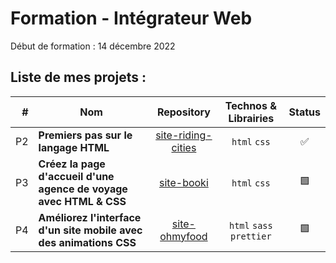 # Formation - Intégrateur Web

Début de formation : 14 décembre 2022

## Liste de mes projets :

| # | Nom | Repository | Technos & Librairies | Status |
|-:|-|:-:|:-:|:-:|
| P2 | **Premiers pas sur le langage HTML** | [site-riding-cities](https://github.com/boysers/site-riding-cities) | `html` `css` | ✅ |
| P3 | **Créez la page d'accueil d'une agence de voyage avec HTML & CSS** | [site-booki](https://github.com/boysers/site-booki) | `html` `css` | 🟩 |
| P4 | **Améliorez l'interface d'un site mobile avec des animations CSS** | [site-ohmyfood](https://github.com/boysers/site-ohmyfood/) | `html` `sass` `prettier` | 🟩 |
